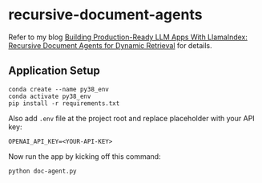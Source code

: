 # recursive-document-agents
Refer to my blog [Building Production-Ready LLM Apps With LlamaIndex: Recursive Document Agents for Dynamic Retrieval](https://betterprogramming.pub/building-production-ready-llm-apps-with-llamaindex-recursive-document-agents-for-dynamic-retrieval-1f4b25287918?sk=d1e9646f77030401df946805e96e6dc7) for details.

## Application Setup

```
conda create --name py38_env 
conda activate py38_env
pip install -r requirements.txt
```

Also add `.env` file at the project root and replace placeholder with your API key:
```
OPENAI_API_KEY=<YOUR-API-KEY>
```

Now run the app by kicking off this command:
```
python doc-agent.py
```
